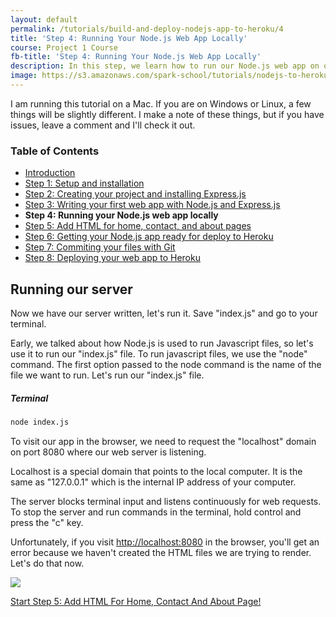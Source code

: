 ```yaml
---
layout: default
permalink: /tutorials/build-and-deploy-nodejs-app-to-heroku/4
title: 'Step 4: Running Your Node.js Web App Locally'
course: Project 1 Course
fb-title: 'Step 4: Running Your Node.js Web App Locally'
description: In this step, we learn how to run our Node.js web app on our local computer.
image: https://s3.amazonaws.com/spark-school/tutorials/nodejs-to-heroku/coding-on-a-laptop.jpg
---
```


<p class="info">
I am running this tutorial on a Mac.  If you are on Windows or Linux, a few things will be slightly different.  I make a note of these things, but if you have issues, leave a comment and I'll check it out.
</p>

### Table of Contents
- [Introduction](/tutorials/build-and-deploy-nodejs-app-to-heroku/intro)
- [Step 1: Setup and installation](/tutorials/build-and-deploy-nodejs-app-to-heroku/1)
- [Step 2: Creating your project and installing Express.js](/tutorials/build-and-deploy-nodejs-app-to-heroku/2)
- [Step 3: Writing your first web app with Node.js and Express.js](/tutorials/build-and-deploy-nodejs-app-to-heroku/3)
- **Step 4: Running your Node.js web app locally**
- [Step 5: Add HTML for home, contact, and about pages](/tutorials/build-and-deploy-nodejs-app-to-heroku/5)
- [Step 6: Getting your Node.js app ready for deploy to Heroku](/tutorials/build-and-deploy-nodejs-app-to-heroku/6)
- [Step 7: Commiting your files with Git](/tutorials/build-and-deploy-nodejs-app-to-heroku/7)
- [Step 8: Deploying your web app to Heroku](/tutorials/build-and-deploy-nodejs-app-to-heroku/8)

## Running our server

Now we have our server written, let's run it. Save "index.js" and go to your terminal.

Early, we talked about how Node.js is used to run Javascript files, so let's use it to run our "index.js" file. To run javascript files, we use the "node" command. The first option passed to the node command is the name of the file we want to run.  Let's run our "index.js" file.

##### Terminal
```bash
node index.js
```

To visit our app in the browser, we need to request the "localhost" domain on port 8080 where our web server is listening.

<p class="info">
Localhost is a special domain that points to the local computer.  It is the same as "127.0.0.1" which is the internal IP address of your computer.
</p>

<p class="info">
The server blocks terminal input and listens continuously for web requests.  To stop the server and run commands in the terminal, hold control and press the "c" key.
</p>

Unfortunately, if you visit [http://localhost:8080](http://localhost:8080) in the browser, you'll get an error because we haven't created the HTML files we are trying to render.  Let's do that now.

![](https://s3.amazonaws.com/spark-school/tutorials/nodejs-to-heroku/no-home-page-html-error.png)

<p class="next-lesson">
    <a class="button block" href="/tutorials/build-and-deploy-nodejs-app-to-heroku/5">Start Step 5: Add HTML For Home, Contact And About Page!</a>
</p>
